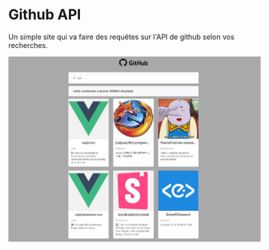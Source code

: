 # Github API

Un simple site qui va faire des requêtes sur l'API de github selon vos recherches.

![screen](./screen.jpg)
